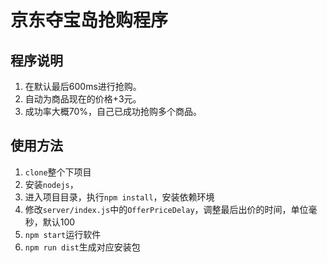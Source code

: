 # 京东夺宝岛抢购程序

##  程序说明
1. 在默认最后600ms进行抢购。
2. 自动为商品现在的价格+3元。
3. 成功率大概70%，自己已成功抢购多个商品。

##  使用方法
1. ```clone```整个下项目
2. 安装```nodejs```，
3. 进入项目目录，执行```npm install```，安装依赖环境
4. 修改```server/index.js```中的```OfferPriceDelay```，调整最后出价的时间，单位毫秒，默认100
5. ```npm start```运行软件
6. ```npm run dist```生成对应安装包
